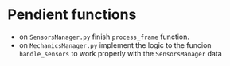 # Pendient functions
- on `SensorsManager.py` finish `process_frame` function.
- on `MechanicsManager.py` implement the logic to the funcion `handle_sensors` to work properly with the `SensorsManager` data